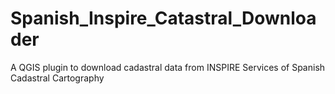 # Spanish_Inspire_Catastral_Downloader
A QGIS plugin to download cadastral data from INSPIRE Services of Spanish Cadastral Cartography
